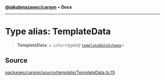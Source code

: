 [**@jakubmazanec/carson**](../README.md) • **Docs**

---

# Type alias: TemplateData

> **TemplateData**: `z.infer`\<_typeof_ [`templateDataSchema`](../variables/templateDataSchema.md)\>

## Source

[packages/carson/source/template/TemplateData.ts:15](https://github.com/jakubmazanec/tools/blob/2f8bfe433bf76006231c1e3b5197238029672b8c/packages/carson/source/template/TemplateData.ts#L15)
